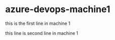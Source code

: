 # azure-devops-machine1

this is the first line in machine 1

this line is second line in machine 1

